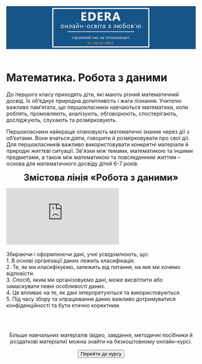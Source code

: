 <div align="center">
<a href="https://biggggidea.com/project/edera-onlajn-osvita-z-lyubovyu/" target="_blank"><img src="000.png" width="1000" /></a>
</div>
<br>

<h1>Математика. Робота з даними</h1>

<p>До першого класу приходять діти, які мають різний математичний досвід. Їх об’єднує природна допитливість і жага пізнання. Учителю важливо пам’ятати, що першокласники  навчаються математики, коли роблять, промовляють, аналізують, обговорюють, спостерігають, досліджують, слухають та розмірковують. </p>
<p>Першокласники найкраще опановують математичні знання через дії з об’єктами. Вони вчаться діяти, говорити й розмірковувати про свої дії. Для першокласників важливо використовувати конкретні матеріали й природні життєві ситуації.  Зв'язки між темами, математикою та іншими предметами, а також між математикою та повсякденним життям – основа для математичного досвіду дітей 6-7 років. </p>

<p align="center"><span style=" font-size: 18pt;"><b>Змістова лінія «Робота з даними»</b></span></p>

<div class="embed-responsive embed-responsive-16by9">
<iframe class="embed-responsive-item" src="https://www.youtube.com/embed/VClAoATHANI" frameborder="0" allowfullscreen></iframe>
</div>
<p>Збираючи і оформлюючи дані, учні усвідомлюють, що:<br>
1. В основі організації даних лежить класифікація.<br>
2. Те, як ми класифікуємо, залежить від питання, на яке ми хочемо відповісти.<br>
3. Спосіб, яким ми організовуємо дані, може висвітлити або замаскувати певні особливості даних.<br>
4. Це впливає на те, як дані інтерпретуються та використовуються.<br>
5. Під часу збору та опрацювання даних важливо дотримуватися конфіденційності та бути етично коректним.
</p>
<br>

<div class="eoz-text">
	<br>
	<p align="center">Більше навчальних матеріалів (відео, завдання, методичні посібники й роздаткові матеріали) можна знайти на безкоштовному онлайн-курсі.</p>
<p><center><a href="https://courses.ed-era.com/courses/course-v1:MON-EDERA-OSVITORIA+ST101+st101/about" target="_blank"><button type="button" class="btn btn-primary" aria-haspopup="true" aria-expanded="false">Перейти до курсу</button></a></center></p>
</div>